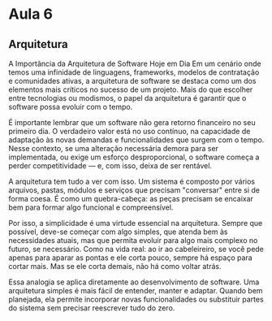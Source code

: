 # Aula 6

## Arquitetura

A Importância da Arquitetura de Software Hoje em Dia
Em um cenário onde temos uma infinidade de linguagens, frameworks, modelos de contratação e comunidades ativas, a arquitetura de software se destaca como um dos elementos mais críticos no sucesso de um projeto. Mais do que escolher entre tecnologias ou modismos, o papel da arquitetura é garantir que o software possa evoluir com o tempo.

É importante lembrar que um software não gera retorno financeiro no seu primeiro dia. O verdadeiro valor está no uso contínuo, na capacidade de adaptação às novas demandas e funcionalidades que surgem com o tempo. Nesse contexto, se uma alteração necessária demora para ser implementada, ou exige um esforço desproporcional, o software começa a perder competitividade — e, com isso, deixa de ser rentável.

A arquitetura tem tudo a ver com isso. Um sistema é composto por vários arquivos, pastas, módulos e serviços que precisam "conversar" entre si de forma coesa. É como um quebra-cabeça: as peças precisam se encaixar bem para formar algo funcional e compreensível.

Por isso, a simplicidade é uma virtude essencial na arquitetura. Sempre que possível, deve-se começar com algo simples, que atenda bem às necessidades atuais, mas que permita evoluir para algo mais complexo no futuro, se necessário. Como na vida real: ao ir ao cabeleireiro, se você pede apenas para aparar as pontas e ele corta pouco, sempre há espaço para cortar mais. Mas se ele corta demais, não há como voltar atrás.

Essa analogia se aplica diretamente ao desenvolvimento de software. Uma arquitetura simples é mais fácil de entender, manter e adaptar. Quando bem planejada, ela permite incorporar novas funcionalidades ou substituir partes do sistema sem precisar reescrever tudo do zero.
